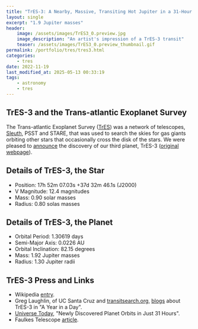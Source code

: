 ```yaml
---
title: "TrES-3: A Nearby, Massive, Transiting Hot Jupiter in a 31-Hour Orbit"
layout: single
excerpt: "1.9 Jupiter masses"
header:
    image: /assets/images/TrES3_0.preview.jpg
    image_description: "An artist's impression of a TrES-3 transit"
    teaser: /assets/images/TrES3_0.preview_thumbnail.gif
permalink: /portfolio/tres/tres3.html
categories:
    - tres
date: 2022-11-19
last_modified_at: 2025-05-13 00:33:19
tags:
    - astronomy
    - tres
---
```


## TrES-3 and the Trans-atlantic Exoplanet Survey

The Trans-atlantic Exoplanet Survey ([TrES](https://proinsias.github.io/portfolio/tres.html))
was a network of telescopes, [Sleuth](https://proinsias.github.io/portfolio/tres/sleuth.html),
PSST and STARE, that was used to search the skies for gas giants orbiting other stars
that occasionally cross the disk of the stars.
We were pleased to [announce](https://www.doi.org/10.1086/519793) the discovery of our third planet, TrES-3
([original webpage](https://web.archive.org/web/20080623114321/http://solas.dnsalias.org:8080/~ftod/tres/tres3.html)).

## Details of TrES-3, the Star

- Position: 17h 52m 07.03s +37d 32m 46.1s (J2000)
- V Magnitude: 12.4 magnitudes
- Mass: 0.90 solar masses
- Radius: 0.80 solas masses

## Details of TrES-3, the Planet

- Orbital Period: 1.30619 days
- Semi-Major Axis: 0.0226 AU
- Orbital Inclination: 82.15 degrees
- Mass: 1.92 Jupiter masses
- Radius: 1.30 Jupiter radii

## TrES-3 Press and Links

- Wikipedia [entry](https://en.wikipedia.org/wiki/GSC_03089-00929).
- Greg Laughlin, of UC Santa Cruz and [transitsearch.org](https://transitsearch.org),
  [blogs](https://oklo.org/2007/05/16/a-year-in-a-day/) about TrES-3 in "A Year in a Day".
- [Universe Today](https://www.universetoday.com/1632/newly-discovered-planet-orbits-in-just-31-hours/),
  "Newly Discovered Planet Orbits in Just 31 Hours".
- Faulkes Telescope [article](https://web.archive.org/web/20151017042856/http://www.faulkes-telescope.com/news/1596).
